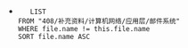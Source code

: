 *   
    ```dataview
	   LIST
	FROM "408/补充资料/计算机网络/应用层/邮件系统"
	WHERE file.name != this.file.name
	SORT file.name ASC
    ```
